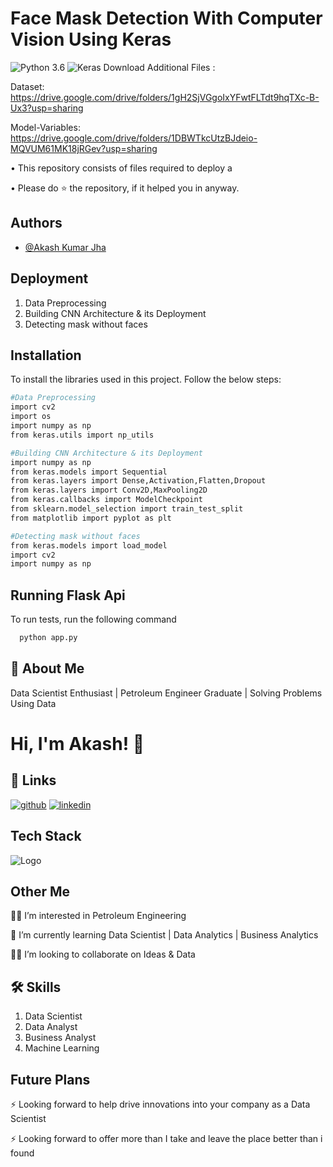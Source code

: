 # **Face Mask Detection With Computer Vision Using Keras**

![Python 3.6](https://img.shields.io/badge/Python-3.6-brightgreen.svg)
![Keras](https://img.shields.io/badge/Library-Keras-red.svg)
Download Additional Files :

Dataset: https://drive.google.com/drive/folders/1gH2SjVGgoIxYFwtFLTdt9hqTXc-B-Ux3?usp=sharing

Model-Variables: https://drive.google.com/drive/folders/1DBWTkcUtzBJdeio-MQVUM61MK18jRGev?usp=sharing

• This repository consists of files required to deploy a 

• Please do ⭐ the repository, if it helped you in anyway.


## Authors

- [@Akash Kumar Jha](https://github.com/Akash1070)


## Deployment
  1. Data Preprocessing
  2. Building CNN Architecture & its Deployment
  3. Detecting mask without faces
  
## Installation

To install the libraries used in this project. Follow the 
below steps:

```bash
#Data Preprocessing
import cv2
import os
import numpy as np
from keras.utils import np_utils

#Building CNN Architecture & its Deployment
import numpy as np
from keras.models import Sequential
from keras.layers import Dense,Activation,Flatten,Dropout
from keras.layers import Conv2D,MaxPooling2D
from keras.callbacks import ModelCheckpoint
from sklearn.model_selection import train_test_split
from matplotlib import pyplot as plt

#Detecting mask without faces
from keras.models import load_model
import cv2
import numpy as np


```
    
## Running Flask Api

To run tests, run the following command

```bash
  python app.py
```

## 🚀 About Me

Data Scientist Enthusiast | Petroleum Engineer Graduate | Solving Problems Using Data 


# Hi, I'm Akash! 👋


## 🔗 Links
[![github](https://img.shields.io/badge/github-000?style=for-the-badge&logo=ko-fi&logoColor=white)](https://github.com/Akash1070)
[![linkedin](https://img.shields.io/badge/linkedin-0A66C2?style=for-the-badge&logo=linkedin&logoColor=white)](https://www.linkedin.com/in/akashkumar107/)

## Tech Stack





![Logo](https://businesstoys.in/assets/programs/full-stack-data-science-professional-program/tools.png)
## Other Me
👩‍💻 I’m interested in Petroleum Engineering

🧠 I’m currently learning Data Scientist | Data Analytics | Business Analytics

👯‍♀️ I’m looking to collaborate on Ideas & Data




## 🛠 Skills
1. Data Scientist
2. Data Analyst
3. Business Analyst
4. Machine Learning 


## Future Plans 

⚡️ Looking forward to help drive innovations into your company as a Data Scientist

⚡️ Looking forward to offer more than I take and leave the place better than i found
